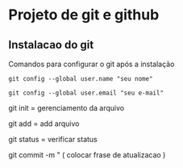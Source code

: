 # Projeto de git e github
## Instalacao do git

Comandos para configurar o git após a instalação

```
git config --global user.name "seu nome"

git config --global user.email "seu e-mail"

```


git init = gerenciamento da arquivo

git add = add arquivo  

git status = verificar status

git commit -m " ( colocar frase de atualizacao )
